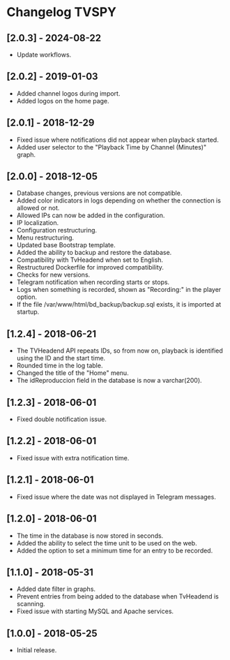 # Changelog TVSPY

## [2.0.3] - 2024-08-22

- Update workflows.

## [2.0.2] - 2019-01-03

- Added channel logos during import.
- Added logos on the home page.

## [2.0.1] - 2018-12-29

- Fixed issue where notifications did not appear when playback started.
- Added user selector to the "Playback Time by Channel (Minutes)" graph.

## [2.0.0] - 2018-12-05

- Database changes, previous versions are not compatible.
- Added color indicators in logs depending on whether the connection is allowed or not.
- Allowed IPs can now be added in the configuration.
- IP localization.
- Configuration restructuring.
- Menu restructuring.
- Updated base Bootstrap template.
- Added the ability to backup and restore the database.
- Compatibility with TvHeadend when set to English.
- Restructured Dockerfile for improved compatibility.
- Checks for new versions.
- Telegram notification when recording starts or stops.
- Logs when something is recorded, shown as "Recording:" in the player option.
- If the file /var/www/html/bd_backup/backup.sql exists, it is imported at startup.

## [1.2.4] - 2018-06-21

- The TVHeadend API repeats IDs, so from now on, playback is identified using the ID and the start time.
- Rounded time in the log table.
- Changed the title of the "Home" menu.
- The idReproduccion field in the database is now a varchar(200).

## [1.2.3] - 2018-06-01

- Fixed double notification issue.

## [1.2.2] - 2018-06-01

- Fixed issue with extra notification time.

## [1.2.1] - 2018-06-01

- Fixed issue where the date was not displayed in Telegram messages.

## [1.2.0] - 2018-06-01

- The time in the database is now stored in seconds.
- Added the ability to select the time unit to be used on the web.
- Added the option to set a minimum time for an entry to be recorded.

## [1.1.0] - 2018-05-31

- Added date filter in graphs.
- Prevent entries from being added to the database when TvHeadend is scanning.
- Fixed issue with starting MySQL and Apache services.

## [1.0.0] - 2018-05-25

- Initial release.

